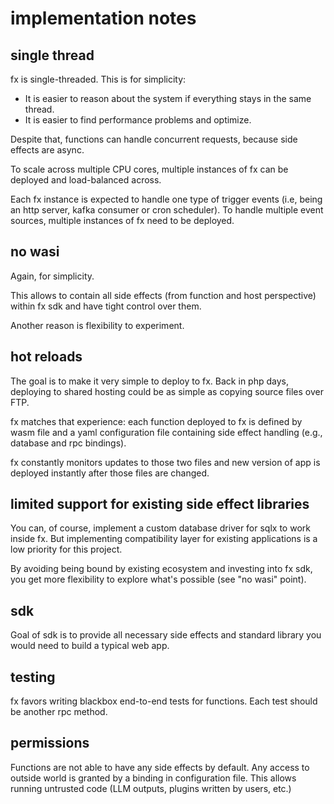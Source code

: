 # implementation notes

## single thread
fx is single-threaded. This is for simplicity:
- It is easier to reason about the system if everything stays in the same thread.
- It is easier to find performance problems and optimize.

Despite that, functions can handle concurrent requests, because side effects are async.

To scale across multiple CPU cores, multiple instances of fx can be deployed and load-balanced across.

Each fx instance is expected to handle one type of trigger events (i.e, being an http server, kafka consumer or cron scheduler). To handle multiple event sources, multiple instances of fx need to be deployed.

## no wasi
Again, for simplicity.

This allows to contain all side effects (from function and host perspective) within fx sdk and have tight control over them.

Another reason is flexibility to experiment.

## hot reloads
The goal is to make it very simple to deploy to fx. Back in php days, deploying to shared hosting could be as simple as copying source files over FTP.

fx matches that experience: each function deployed to fx is defined by wasm file and a yaml configuration file containing side effect handling (e.g., database and rpc bindings).

fx constantly monitors updates to those two files and new version of app is deployed instantly after those files are changed.

## limited support for existing side effect libraries
You can, of course, implement a custom database driver for sqlx to work inside fx. But implementing compatibility layer for existing applications is a low priority for this project.

By avoiding being bound by existing ecosystem and investing into fx sdk, you get more flexibility to explore what's possible (see "no wasi" point).

## sdk

Goal of sdk is to provide all necessary side effects and standard library you would need to build a typical web app.

## testing

fx favors writing blackbox end-to-end tests for functions. Each test should be another rpc method.

## permissions

Functions are not able to have any side effects by default. Any access to outside world is granted by a binding in configuration file. This allows running untrusted code (LLM outputs, plugins written by users, etc.)
